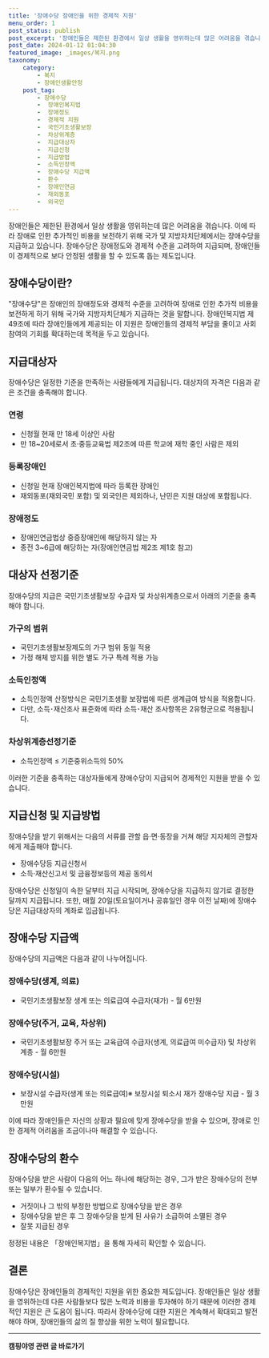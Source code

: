 ```yaml
---
title: '장애수당 장애인을 위한 경제적 지원'
menu_order: 1
post_status: publish
post_excerpt: '장애인들은 제한된 환경에서 일상 생활을 영위하는데 많은 어려움을 겪습니다. 이에 따라 장애로 인한 추가적인 비용을 보전하기 위해 국가 및 지방자치단체에서는 장애수당을 지급하고 있습니다. 장애수당은 장애정도와 경제적 수준을 고려하여 지급되며, 장애인들이 경제적으로 보다 안정된 생활을 할 수 있도록 돕는 제도입니다.'
post_date: 2024-01-12 01:04:30
featured_image: _images/복지.png
taxonomy:
    category:
        - 복지
        - 장애인생활안정
    post_tag:
        - 장애수당
        -  장애인복지법
        -  장애정도
        -  경제적 지원
        -  국민기초생활보장
        -  차상위계층
        -  지급대상자
        -  지급신청
        -  지급방법
        -  소득인정액
        -  장애수당 지급액
        -  환수
        -  장애인연금
        -  재외동포
        -  외국인
---
```



장애인들은 제한된 환경에서 일상 생활을 영위하는데 많은 어려움을 겪습니다. 이에 따라 장애로 인한 추가적인 비용을 보전하기 위해 국가 및 지방자치단체에서는 장애수당을 지급하고 있습니다. 장애수당은 장애정도와 경제적 수준을 고려하여 지급되며, 장애인들이 경제적으로 보다 안정된 생활을 할 수 있도록 돕는 제도입니다.

## 장애수당이란?

"장애수당"은 장애인의 장애정도와 경제적 수준을 고려하여 장애로 인한 추가적 비용을 보전하게 하기 위해 국가와 지방자치단체가 지급하는 것을 말합니다. 장애인복지법 제49조에 따라 장애인들에게 제공되는 이 지원은 장애인들의 경제적 부담을 줄이고 사회 참여의 기회를 확대하는데 목적을 두고 있습니다.

## 지급대상자

장애수당은 일정한 기준을 만족하는 사람들에게 지급됩니다. 대상자의 자격은 다음과 같은 조건을 충족해야 합니다.

### 연령

- 신청월 현재 만 18세 이상인 사람
- 만 18~20세로서 초·중등교육법 제2조에 따른 학교에 재학 중인 사람은 제외

### 등록장애인

- 신청일 현재 장애인복지법에 따라 등록한 장애인
- 재외동포(재외국민 포함) 및 외국인은 제외하나, 난민은 지원 대상에 포함됩니다.

### 장애정도

- 장애인연금법상 중증장애인에 해당하지 않는 자
- 종전 3~6급에 해당하는 자(장애인연금법 제2조 제1호 참고)

## 대상자 선정기준

장애수당의 지급은 국민기초생활보장 수급자 및 차상위계층으로서 아래의 기준을 충족해야 합니다.

### 가구의 범위

- 국민기초생활보장제도의 가구 범위 동일 적용
- 가정 해체 방지를 위한 별도 가구 특례 적용 가능

### 소득인정액

- 소득인정액 산정방식은 국민기초생활 보장법에 따른 생계급여 방식을 적용합니다.
- 다만, 소득･재산조사 표준화에 따라 소득･재산 조사항목은 2유형군으로 적용됩니다.

### 차상위계층선정기준

- 소득인정액 ≤ 기준중위소득의 50%

이러한 기준을 충족하는 대상자들에게 장애수당이 지급되어 경제적인 지원을 받을 수 있습니다.

## 지급신청 및 지급방법

장애수당을 받기 위해서는 다음의 서류를 관할 읍·면·동장을 거쳐 해당 지자체의 관할자에게 제출해야 합니다.

- 장애수당등 지급신청서
- 소득·재산신고서 및 금융정보등의 제공 동의서

장애수당은 신청일이 속한 달부터 지급 시작되며, 장애수당을 지급하지 않기로 결정한 달까지 지급됩니다. 또한, 매월 20일(토요일이거나 공휴일인 경우 이전 날짜)에 장애수당은 지급대상자의 계좌로 입금됩니다.

## 장애수당 지급액

장애수당의 지급액은 다음과 같이 나누어집니다.

### 장애수당(생계, 의료)

- 국민기초생활보장 생계 또는 의료급여 수급자(재가) - 월 6만원

### 장애수당(주거, 교육, 차상위)

- 국민기초생활보장 주거 또는 교육급여 수급자(생계, 의료급여 미수급자) 및 차상위계층 - 월 6만원

### 장애수당(시설)

- 보장시설 수급자(생계 또는 의료급여)※ 보장시설 퇴소시 재가 장애수당 지급 - 월 3만원

이에 따라 장애인들은 자신의 상황과 필요에 맞게 장애수당을 받을 수 있으며, 장애로 인한 경제적 어려움을 조금이나마 해결할 수 있습니다.

## 장애수당의 환수

장애수당을 받은 사람이 다음의 어느 하나에 해당하는 경우, 그가 받은 장애수당의 전부 또는 일부가 환수될 수 있습니다.

- 거짓이나 그 밖의 부정한 방법으로 장애수당을 받은 경우
- 장애수당을 받은 후 그 장애수당을 받게 된 사유가 소급하여 소멸된 경우
- 잘못 지급된 경우

정정된 내용은 「장애인복지법」을 통해 자세히 확인할 수 있습니다.

## 결론

장애수당은 장애인들의 경제적인 지원을 위한 중요한 제도입니다. 장애인들은 일상 생활을 영위하는데 다른 사람들보다 많은 노력과 비용을 투자해야 하기 때문에 이러한 경제적인 지원은 큰 도움이 됩니다. 따라서 장애수당에 대한 지원은 계속해서 확대되고 발전해야 하며, 장애인들의 삶의 질 향상을 위한 노력이 필요합니다.
<!-- wp:separator -->
<hr class="wp-block-separator has-alpha-channel-opacity"/>
<!-- /wp:separator -->

<!-- wp:group {"backgroundColor":"base","layout":{"type":"constrained"}} -->
<div class="wp-block-group has-base-background-color has-background"><!-- wp:paragraph {"align":"center","fontSize":"medium"} -->
<p class="has-text-align-center has-large-font-size"><strong>캠핑야영 관련 글 바로가기</strong></p>
<!-- /wp:paragraph -->


<!-- wp:latest-posts
{"categories":[{"id":16146,"count":19,"description":"","link":"https://uknowlaw.com/category/%ec%ba%a0%ed%95%91%ec%95%bc%ec%98%81/","name":"캠핑야영","slug":"캠핑야영","taxonomy":"category","parent":0,"meta":[],"_links":{"self":[{"href":"https://uknowlaw.com/wp-json/wp/v2/categories/16146"}],"collection":[{"href":"https://uknowlaw.com/wp-json/wp/v2/categories"}],"about":[{"href":"https://uknowlaw.com/wp-json/wp/v2/taxonomies/category"}],"wp:post_type":[{"href":"https://uknowlaw.com/wp-json/wp/v2/posts?categories=16146"}],"curies":[{"name":"wp","href":"https://api.w.org/{rel}","templated":true}]}}],"postsToShow":100,"excerptLength":28,"postLayout":"grid","columns":2,"featuredImageAlign":"left","featuredImageSizeSlug":"large","fontSize":"small"} /--></div>
<!-- /wp:group -->
